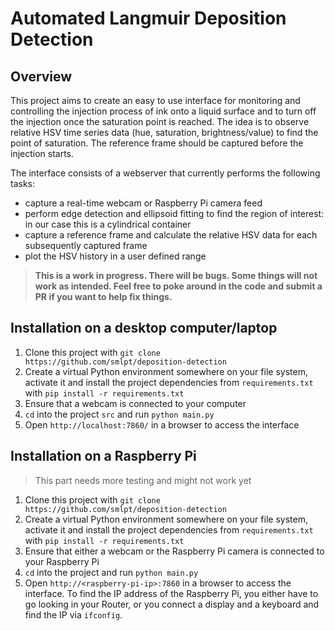 # Automated Langmuir Deposition Detection

## Overview 

This project aims to create an easy to use interface for monitoring and controlling the injection process of ink onto a liquid surface and to turn off the injection once the saturation point is reached. The idea is to observe relative HSV time series data (hue, saturation, brightness/value) to find the point of saturation. The reference frame should be captured before the injection starts.

The interface consists of a webserver that currently performs the following tasks:
- capture a real-time webcam or Raspberry Pi camera feed
- perform edge detection and ellipsoid fitting to find the region of interest: in our case this is a cylindrical container
- capture a reference frame and calculate the relative HSV data for each subsequently captured frame
- plot the HSV history in a user defined range

> **This is a work in progress. There will be bugs. Some things will not work as intended. Feel free to poke around in the code and submit a PR if you want to help fix things.**

## Installation on a desktop computer/laptop

1. Clone this project with `git clone https://github.com/smlpt/deposition-detection`
2. Create a virtual Python environment somewhere on your file system, activate it and install the project dependencies from `requirements.txt` with `pip install -r requirements.txt`
3. Ensure that a webcam is connected to your computer
4. `cd` into the project `src` and run `python main.py`
5. Open `http://localhost:7860/` in a browser to access the interface

## Installation on a Raspberry Pi

> This part needs more testing and might not work yet

1. Clone this project with `git clone https://github.com/smlpt/deposition-detection`
2. Create a virtual Python environment somewhere on your file system, activate it and install the project dependencies from `requirements.txt` with `pip install -r requirements.txt`
3. Ensure that either a webcam or the Raspberry Pi camera is connected to your Raspberry Pi
4. `cd` into the project and run `python main.py`
5. Open `http://<raspberry-pi-ip>:7860` in a browser to access the interface. To find the IP address of the Raspberry Pi, you either have to go looking in your Router, or you connect a display and a keyboard and find the IP via `ifconfig`.
